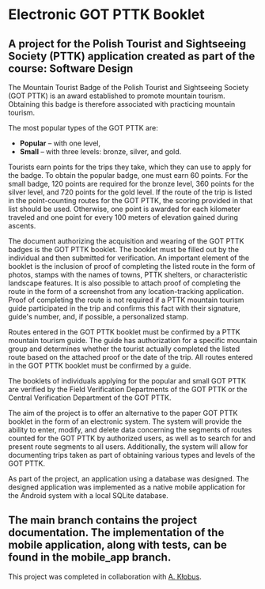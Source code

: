 # Electronic GOT PTTK Booklet  
A project for the Polish Tourist and Sightseeing Society (PTTK) application created as part of the course: Software Design
-

The Mountain Tourist Badge of the Polish Tourist and Sightseeing Society (GOT PTTK) is an award established to promote mountain tourism. Obtaining this badge is therefore associated with practicing mountain tourism.

The most popular types of the GOT PTTK are:

- **Popular** – with one level,
- **Small** – with three levels: bronze, silver, and gold.

Tourists earn points for the trips they take, which they can use to apply for the badge. To obtain the popular badge, one must earn 60 points. For the small badge, 120 points are required for the bronze level, 360 points for the silver level, and 720 points for the gold level. If the route of the trip is listed in the point-counting routes for the GOT PTTK, the scoring provided in that list should be used. Otherwise, one point is awarded for each kilometer traveled and one point for every 100 meters of elevation gained during ascents.

The document authorizing the acquisition and wearing of the GOT PTTK badges is the GOT PTTK booklet. The booklet must be filled out by the individual and then submitted for verification. An important element of the booklet is the inclusion of proof of completing the listed route in the form of photos, stamps with the names of towns, PTTK shelters, or characteristic landscape features. It is also possible to attach proof of completing the route in the form of a screenshot from any location-tracking application. Proof of completing the route is not required if a PTTK mountain tourism guide participated in the trip and confirms this fact with their signature, guide's number, and, if possible, a personalized stamp.

Routes entered in the GOT PTTK booklet must be confirmed by a PTTK mountain tourism guide. The guide has authorization for a specific mountain group and determines whether the tourist actually completed the listed route based on the attached proof or the date of the trip. All routes entered in the GOT PTTK booklet must be confirmed by a guide.

The booklets of individuals applying for the popular and small GOT PTTK are verified by the Field Verification Departments of the GOT PTTK or the Central Verification Department of the GOT PTTK.

The aim of the project is to offer an alternative to the paper GOT PTTK booklet in the form of an electronic system. The system will provide the ability to enter, modify, and delete data concerning the segments of routes counted for the GOT PTTK by authorized users, as well as to search for and present route segments to all users. Additionally, the system will allow for documenting trips taken as part of obtaining various types and levels of the GOT PTTK.

As part of the project, an application using a database was designed. The designed application was implemented as a native mobile application for the Android system with a local SQLite database.

The main branch contains the project documentation. The implementation of the mobile application, along with tests, can be found in the mobile_app branch.
-
This project was completed in collaboration with [A. Kłobus](https://github.com/AgnieszkaKlobus12).
